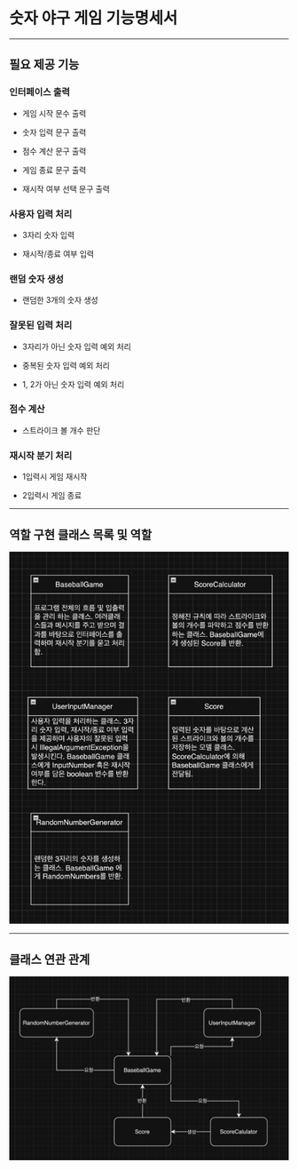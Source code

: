 # 숫자 야구 게임 기능명세서

---
## 필요 제공 기능

### 인터페이스 출력

- 게임 시작 문수 출력

- 숫자 입력 문구 출력

- 점수 계산 문구 출력

- 게임 종료 문구 출력

- 재시작 여부 선택 문구 출력

### 사용자 입력 처리

- 3자리 숫자 입력

- 재시작/종료 여부 입력

### 랜덤 숫자 생성

- 랜덤한 3개의 숫자 생성

### 잘못된 입력 처리

- 3자리가 아닌 숫자 입력 예외 처리

- 중복된 숫자 입력 예외 처리

- 1, 2가 아닌 숫자 입력 예외 처리

### 점수 계산

- 스트라이크 볼 개수 판단

### 재시작 분기 처리

- 1입력시 게임 재시작

- 2입력시 게임 종료

--- 

## 역할 구현 클래스 목록 및 역할
![클래스 목록 및 역할](../docs/images/classes.png)

---

## 클래스 연관 관계
![클래스 관계](../docs/images/relationship.png)